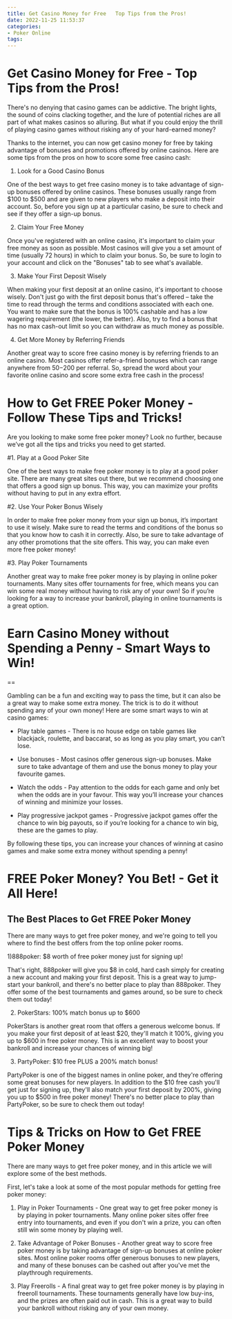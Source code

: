 ```yaml
---
title: Get Casino Money for Free   Top Tips from the Pros!
date: 2022-11-25 11:53:37
categories:
- Poker Online
tags:
---
```



#  Get Casino Money for Free - Top Tips from the Pros!

There's no denying that casino games can be addictive. The bright lights, the sound of coins clacking together, and the lure of potential riches are all part of what makes casinos so alluring. But what if you could enjoy the thrill of playing casino games without risking any of your hard-earned money?

Thanks to the internet, you can now get casino money for free by taking advantage of bonuses and promotions offered by online casinos. Here are some tips from the pros on how to score some free casino cash:

1. Look for a Good Casino Bonus

One of the best ways to get free casino money is to take advantage of sign-up bonuses offered by online casinos. These bonuses usually range from $100 to $500 and are given to new players who make a deposit into their account. So, before you sign up at a particular casino, be sure to check and see if they offer a sign-up bonus.

2. Claim Your Free Money

Once you've registered with an online casino, it's important to claim your free money as soon as possible. Most casinos will give you a set amount of time (usually 72 hours) in which to claim your bonus. So, be sure to login to your account and click on the "Bonuses" tab to see what's available.

3. Make Your First Deposit Wisely

When making your first deposit at an online casino, it's important to choose wisely. Don't just go with the first deposit bonus that's offered – take the time to read through the terms and conditions associated with each one. You want to make sure that the bonus is 100% cashable and has a low wagering requirement (the lower, the better). Also, try to find a bonus that has no max cash-out limit so you can withdraw as much money as possible.

4. Get More Money by Referring Friends

Another great way to score free casino money is by referring friends to an online casino. Most casinos offer refer-a-friend bonuses which can range anywhere from $50-$200 per referral. So, spread the word about your favorite online casino and score some extra free cash in the process!

#  How to Get FREE Poker Money - Follow These Tips and Tricks!

Are you looking to make some free poker money? Look no further, because we’ve got all the tips and tricks you need to get started.

#1. Play at a Good Poker Site

One of the best ways to make free poker money is to play at a good poker site. There are many great sites out there, but we recommend choosing one that offers a good sign up bonus. This way, you can maximize your profits without having to put in any extra effort.

#2. Use Your Poker Bonus Wisely

In order to make free poker money from your sign up bonus, it’s important to use it wisely. Make sure to read the terms and conditions of the bonus so that you know how to cash it in correctly. Also, be sure to take advantage of any other promotions that the site offers. This way, you can make even more free poker money!

#3. Play Poker Tournaments

Another great way to make free poker money is by playing in online poker tournaments. Many sites offer tournaments for free, which means you can win some real money without having to risk any of your own! So if you’re looking for a way to increase your bankroll, playing in online tournaments is a great option.

#  Earn Casino Money without Spending a Penny - Smart Ways to Win!

==

Gambling can be a fun and exciting way to pass the time, but it can also be a great way to make some extra money. The trick is to do it without spending any of your own money! Here are some smart ways to win at casino games:

* Play table games - There is no house edge on table games like blackjack, roulette, and baccarat, so as long as you play smart, you can’t lose.

* Use bonuses - Most casinos offer generous sign-up bonuses. Make sure to take advantage of them and use the bonus money to play your favourite games.

* Watch the odds - Pay attention to the odds for each game and only bet when the odds are in your favour. This way you’ll increase your chances of winning and minimize your losses.

* Play progressive jackpot games - Progressive jackpot games offer the chance to win big payouts, so if you’re looking for a chance to win big, these are the games to play.

By following these tips, you can increase your chances of winning at casino games and make some extra money without spending a penny!

#  FREE Poker Money? You Bet! - Get it All Here! 
 ## The Best Places to Get FREE Poker Money

There are many ways to get free poker money, and we're going to tell you where to find the best offers from the top online poker rooms.

1)888poker: $8 worth of free poker money just for signing up!

That's right, 888poker will give you $8 in cold, hard cash simply for creating a new account and making your first deposit. This is a great way to jump-start your bankroll, and there's no better place to play than 888poker. They offer some of the best tournaments and games around, so be sure to check them out today!

2) PokerStars: 100% match bonus up to $600

PokerStars is another great room that offers a generous welcome bonus. If you make your first deposit of at least $20, they'll match it 100%, giving you up to $600 in free poker money. This is an excellent way to boost your bankroll and increase your chances of winning big!

3) PartyPoker: $10 free PLUS a 200% match bonus!

PartyPoker is one of the biggest names in online poker, and they're offering some great bonuses for new players. In addition to the $10 free cash you'll get just for signing up, they'll also match your first deposit by 200%, giving you up to $500 in free poker money! There's no better place to play than PartyPoker, so be sure to check them out today!

#  Tips & Tricks on How to Get FREE Poker Money

There are many ways to get free poker money, and in this article we will explore some of the best methods.

First, let's take a look at some of the most popular methods for getting free poker money:

1. Play in Poker Tournaments - One great way to get free poker money is by playing in poker tournaments. Many online poker sites offer free entry into tournaments, and even if you don't win a prize, you can often still win some money by playing well.

2. Take Advantage of Poker Bonuses - Another great way to score free poker money is by taking advantage of sign-up bonuses at online poker sites. Most online poker rooms offer generous bonuses to new players, and many of these bonuses can be cashed out after you've met the playthrough requirements.

3. Play Freerolls - A final great way to get free poker money is by playing in freeroll tournaments. These tournaments generally have low buy-ins, and the prizes are often paid out in cash. This is a great way to build your bankroll without risking any of your own money.